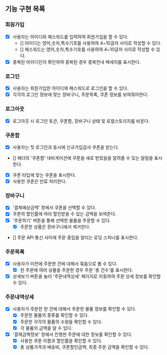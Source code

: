 ## 기능 구현 목록

### 회원가입

- [x] 사용자는 아이디와 패스워드를 입력하여 회원가입을 할 수 있다.
  - [] 아이디는 영어,숫자,특수기호를 사용하여 4~10글자 사이로 작성할 수 있다.
  - [] 패스워드는 영어,숫자,특수기호를 사용하여 4~10글자 사이로 작성할 수 있다.
- [x] 중복된 아이디인지 확인하여 중복된 경우 중복안내 메세지를 표시한다.

### 로그인

- [x] 사용자는 회원가입한 아이디와 패스워드로 로그인을 할 수 있다.
- [x] 각각의 로그인 정보에 맞는 장바구니, 주문목록, 쿠폰 정보를 보여줘야한다.

### 로그아웃

- [x] 로그아웃 시 로그인 토큰, 쿠폰함, 장바구니 상태 및 로컬스토리지를 비운다.

### 쿠폰함

- [x] 사용자는 첫 로그인과 동시에 신규가입감사 쿠폰을 받는다.
- [] 헤더의 '쿠폰함' 네비게이션에 쿠폰을 새로 받았음을 알려줄 수 있는 알림을 표시한다.
- [x] 쿠폰 타입에 맞는 쿠폰을 표시한다.
- [x] 사용한 쿠폰은 만료 처리한다.

### 장바구니

- [x] '결제예상금액' 창에서 쿠폰을 선택할 수 있다.
- [x] 쿠폰의 할인률에 따라 할인받을 수 있는 금액을 보여준다.
- [x] '주문하기' 버튼을 통해 선택한 물품을 주문할 수 있다.
  - [x] 주문한 상품은 장바구니에서 제거한다.
- [] 주문 API 통신 사이에 주문 중임을 알리는 로딩 스피너를 표시한다.

### 주문목록

- [x] 사용자가 이전에 주문한 건에 대해서 묶음으로 볼 수 있다.
  - [x] 한 주문에 여러 상품을 주문한 경우 주문 '총 건수'를 표시한다.
- [x] 상세보기 버튼을 눌러 '주문내역상세' 페이지로 이동하여 주문 상세 정보를 확인할 수 있다.

### 주문내역상세

- [x] 사용자가 주문한 한 건에 대해서 주문한 물품 정보를 확인할 수 있다.
  - [x] 주문한 물품의 종류를 확인할 수 있다.
  - [x] 주문한 각각의 물품의 수량을 확인할 수 있다.
  - [x] 각 물품의 금액을 알 수 있다.
- [x] '결제금액정보' 창에서 진행한 주문에 대한 정보를 확인할 수 있다.
  - [x] 사용한 쿠폰 이름과 할인률을 확인할 수 있다.
  - [x] 총 상품가격과 배송비, 쿠폰할인금액, 최종 주문 금액을 확인할 수 있다.
